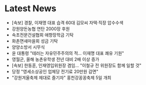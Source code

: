 # Latest News
-  [속보] 경찰, 이재명 대표 습격 60대 김모씨 자택·직장 압수수색
-  강원양돈농협 연탄 2000장 후원
-  속초전문건설협회 애향장학금 기탁
-  화촌면새마을회 성금 기탁
-  양양소방서 시무식
-  윤 대통령 "테러는 자유민주주의의 적… 이재명 대표 쾌유 기원"
-  영월군, 올해 농촌유학생 전년 대비 2배 이상 증가
-  [속보] 한동훈, 인재영입위원장 겸임… "이철규 전 위원장도 함께 일할 것"
-  당정 "영세소상공인 업체당 전기료 20만원 감면"
-  "강원겨울축제 제대로 즐기자" 홍천강꽁꽁축제 5일 개최
